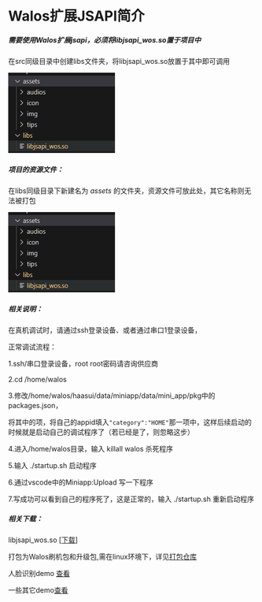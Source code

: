 # Walos扩展JSAPI简介

  

##### **需要使用Walos扩展jsapi，必须将libjsapi_wos.so置于项目中**

在src同级目录中创建libs文件夹，将libjsapi_wos.so放置于其中即可调用

![image.png](../../_images/bashi-jsapi.png)

##### 项目的资源文件：

在libs同级目录下新建名为 *assets* 的文件夹，资源文件可放此处，其它名称则无法被打包

![img](../../_images/bashi-assest.png)

##### 相关说明：

在真机调试时，请通过ssh登录设备、或者通过串口1登录设备，

正常调试流程：

1.ssh/串口登录设备，root    root密码请咨询供应商

2.cd /home/walos

3.修改/home/walos/haasui/data/miniapp/data/mini_app/pkg中的 packages.json，

将其中的项，将自己的appid填入`"category":"HOME"`那一项中，这样后续启动的时候就是启动自己的调试程序了（若已经是了，则忽略这步）

4.进入/home/walos目录，输入 killall walos 杀死程序

5.输入 ./startup.sh 启动程序

6.通过vscode中的Miniapp:Upload 写一下程序

7.写成功可以看到自己的程序死了，这是正常的，输入 ./startup.sh 重新启动程序

##### 相关下载：

libjsapi_wos.so [[下载](https://gitee.com/mzrui/bs_haasui/blob/master/libjsapi_wos.so)]

打包为Walos刷机包和升级包,需在linux环境下，详见[打包仓库](https://gitee.com/WalOS/haasui-package)

人脸识别demo [查看](https://gitee.com/mzrui/bs_haasui/tree/master/haas_ac_demo)

一些其它demo[查看](https://gitee.com/walosx/haasui-test-example)